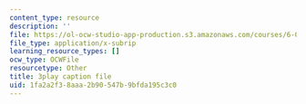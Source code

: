 ```yaml
---
content_type: resource
description: ''
file: https://ol-ocw-studio-app-production.s3.amazonaws.com/courses/6-042j-mathematics-for-computer-science-spring-2015/1fa2a2f38aaa2b90547b9bfda195c3c0_K8ZfzNN1miQ.srt
file_type: application/x-subrip
learning_resource_types: []
ocw_type: OCWFile
resourcetype: Other
title: 3play caption file
uid: 1fa2a2f3-8aaa-2b90-547b-9bfda195c3c0
---
```

